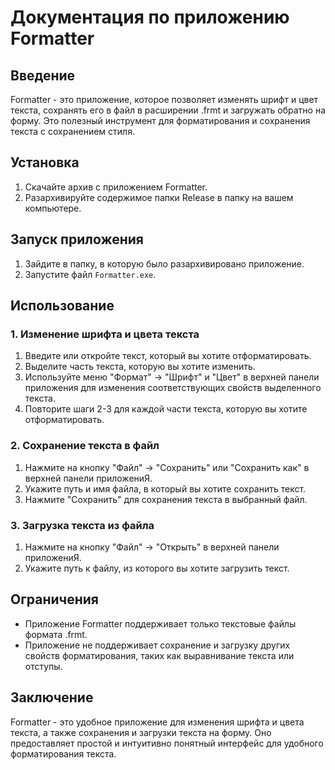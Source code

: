 # Документация по приложению Formatter
## Введение
Formatter - это приложение, которое позволяет изменять шрифт и цвет текста, сохранять его в файл в расширении .frmt и загружать обратно на форму. 
Это полезный инструмент для форматирования и сохранения текста с сохранением стиля.
## Установка
1. Скачайте архив с приложением Formatter.
2. Разархивируйте содержимое папки Release в папку на вашем компьютере.
## Запуск приложения
1. Зайдите в папку, в которую было разархивировано приложение.
2. Запустите файл `Formatter.exe`.
## Использование
### 1. Изменение шрифта и цвета текста
1. Введите или откройте текст, который вы хотите отформатировать.
2. Выделите часть текста, которую вы хотите изменить.
3. Используйте меню "Формат" -> "Шрифт" и "Цвет" в верхней панели приложения для изменения соответствующих свойств выделенного текста.
4. Повторите шаги 2-3 для каждой части текста, которую вы хотите отформатировать.
### 2. Сохранение текста в файл
1. Нажмите на кнопку "Файл" -> "Сохранить" или "Сохранить как" в верхней панели приложениЯ.
2. Укажите путь и имя файла, в который вы хотите сохранить текст.
3. Нажмите "Сохранить" для сохранения текста в выбранный файл.
### 3. Загрузка текста из файла
1. Нажмите на кнопку "Файл" -> "Открыть" в верхней панели приложениЯ.
2. Укажите путь к файлу, из которого вы хотите загрузить текст.
## Ограничения
- Приложение Formatter поддерживает только текстовые файлы формата .frmt.
- Приложение не поддерживает сохранение и загрузку других свойств форматирования, таких как выравнивание текста или отступы.
## Заключение
Formatter - это удобное приложение для изменения шрифта и цвета текста, а также сохранения и загрузки текста на форму. 
Оно предоставляет простой и интуитивно понятный интерфейс для удобного форматирования текста.
